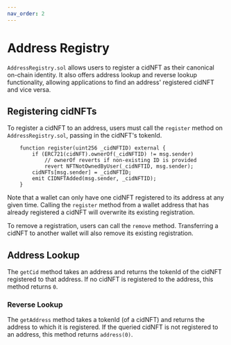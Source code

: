 ```yaml
---
nav_order: 2
---
```


# Address Registry

`AddressRegistry.sol` allows users to register a cidNFT as their canonical on-chain identity. It also offers address lookup and reverse lookup functionality, allowing applications to find an address' registered cidNFT and vice versa.

## Registering cidNFTs

To register a cidNFT to an address, users must call the `register` method on `AddressRegistry.sol`, passing in the cidNFT's tokenId.

```solidity
    function register(uint256 _cidNFTID) external {
        if (ERC721(cidNFT).ownerOf(_cidNFTID) != msg.sender)
            // ownerOf reverts if non-existing ID is provided
            revert NFTNotOwnedByUser(_cidNFTID, msg.sender);
        cidNFTs[msg.sender] = _cidNFTID;
        emit CIDNFTAdded(msg.sender, _cidNFTID);
    }
```

Note that a wallet can only have one cidNFT registered to its address at any given time. Calling the `register` method from a wallet address that has already registered a cidNFT will overwrite its existing registration.

 To remove a registration, users can call the `remove` method. Transferring a cidNFT to another wallet will also remove its existing registration.

## Address Lookup

The `getCid` method takes an address and returns the tokenId of the cidNFT registered to that address. If no cidNFT is registered to the address, this method returns `0`.

### Reverse Lookup

The `getAddress` method takes a tokenId (of a cidNFT) and returns the address to which it is registered. If the queried cidNFT is not registered to an address, this method returns `address(0)`.
